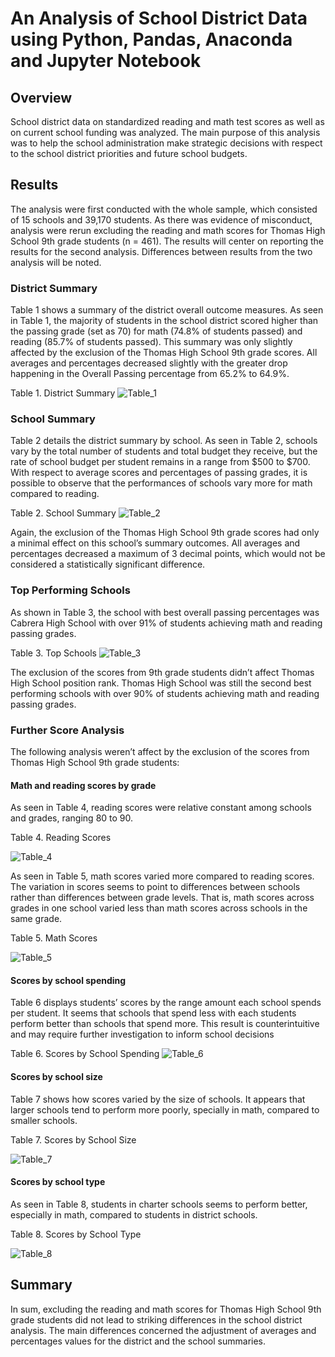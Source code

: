 # An Analysis of School District Data using Python, Pandas, Anaconda and Jupyter Notebook

## Overview
School district data on standardized reading and math test scores as well as on current school funding was analyzed. The main purpose of this analysis was to help the school administration make strategic decisions with respect to the school district priorities and future school budgets.

## Results
The analysis were first conducted with the whole sample, which consisted of 15 schools and 39,170 students. As there was evidence of misconduct, analysis were rerun excluding the reading and math scores for Thomas High School 9th grade students (n = 461). The results will center on reporting the results for the second analysis. Differences between results from the two analysis will be noted.

### District Summary
Table 1 shows a summary of the district overall outcome measures. As seen in Table 1, the majority of students in the school district scored higher than the passing grade (set as 70) for math (74.8% of students passed) and reading (85.7% of students passed). This summary was only slightly affected by the exclusion of the Thomas High School 9th grade scores. All averages and percentages decreased slightly with the greater drop happening in the Overall Passing percentage from 65.2% to 64.9%. 

Table 1. District Summary
![Table_1](https://user-images.githubusercontent.com/89421440/141709118-a9831008-3dcf-4028-81aa-edacde135e44.png)

### School Summary 
Table 2 details the district summary by school. As seen in Table 2, schools vary by the total number of students and total budget they receive, but the rate of school budget per student remains in a range from $500 to $700. With respect to average scores and percentages of passing grades, it is possible to observe that the performances of schools vary more for math compared to reading.

Table 2. School Summary
![Table_2](https://user-images.githubusercontent.com/89421440/141731757-202ebc02-28b8-4d8c-b436-eb4f0151b740.png)

Again, the exclusion of the Thomas High School 9th grade scores had only a minimal effect on this school’s summary outcomes. All averages and percentages decreased a maximum of 3 decimal points, which would not be considered a statistically significant difference.

### Top Performing Schools 
As shown in Table 3, the school with best overall passing percentages was Cabrera High School with over 91% of students achieving math and reading passing grades.

Table 3. Top Schools
![Table_3](https://user-images.githubusercontent.com/89421440/141731794-98db407f-41a7-460d-a6e4-ebaaf6b24a0d.png)

The exclusion of the scores from 9th grade students didn’t affect Thomas High School position rank. Thomas High School was still the second best performing schools with over 90% of students achieving math and reading passing grades.

### Further Score Analysis
The following analysis weren’t affect by the exclusion of the scores from Thomas High School 9th grade students:
	
#### Math and reading scores by grade
As seen in Table 4, reading scores were relative constant among schools and grades, ranging 80 to 90.

Table 4. Reading Scores

![Table_4](https://user-images.githubusercontent.com/89421440/141731912-8637b3eb-c909-47c4-b5a2-cbe7463aff6b.png)

As seen in Table 5, math scores varied more compared to reading scores. The variation in scores seems to point to differences between schools rather than differences between grade levels. That is, math scores across grades in one school varied less than math scores across schools in the same grade.

Table 5. Math Scores

![Table_5](https://user-images.githubusercontent.com/89421440/141731971-c63cf074-1a08-4b9e-ab12-2caeabb0dab8.png)

#### Scores by school spending
Table 6 displays students’ scores by the range amount each school spends per student. It seems that schools that spend less with each students perform better than schools that spend more. This result is counterintuitive and may require further investigation to inform school decisions

Table 6. Scores by School Spending
![Table_6](https://user-images.githubusercontent.com/89421440/141731999-f6e8b219-8ac8-4e92-a335-222abe6eb756.png)

#### Scores by school size
Table 7 shows how scores varied by the size of schools. It appears that larger schools tend to perform more poorly, specially in math, compared to smaller schools.

Table 7. Scores by School Size

![Table_7](https://user-images.githubusercontent.com/89421440/141732027-79e3f12f-226b-41bc-9a93-583c23d31274.png)

#### Scores by school type
As seen in Table 8, students in charter schools seems to perform  better, especially in math, compared to students in district schools.

Table 8. Scores by School Type

![Table_8](https://user-images.githubusercontent.com/89421440/141732061-ae4741b9-5a61-4561-96cc-82297e695289.png)

## Summary
In sum, excluding the reading and math scores for Thomas High School 9th grade students did not lead to striking differences in the school district analysis. The main differences concerned the adjustment of averages and percentages values for the district and the school summaries.
